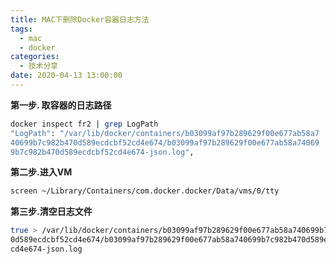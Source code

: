 ```yaml
---
title: MAC下删除Docker容器日志方法
tags:
  - mac
  - docker
categories:
  - 技术分享
date: 2020-04-13 13:00:00
---
```


**第一步. 取容器的日志路径**

```bash
docker inspect fr2 | grep LogPath
"LogPath": "/var/lib/docker/containers/b03099af97b289629f00e677ab58a7
40699b7c982b470d589ecdcbf52cd4e674/b03099af97b289629f00e677ab58a74069
9b7c982b470d589ecdcbf52cd4e674-json.log",
```

**第二步.进入VM**

```bash
screen ~/Library/Containers/com.docker.docker/Data/vms/0/tty
```

**第三步.清空日志文件**

```bash
true > /var/lib/docker/containers/b03099af97b289629f00e677ab58a740699b7c982b47
0d589ecdcbf52cd4e674/b03099af97b289629f00e677ab58a740699b7c982b470d589ecdcbf52
cd4e674-json.log
```

